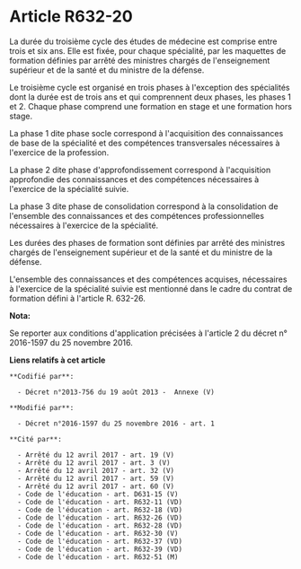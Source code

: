 # Article R632-20

La durée du troisième cycle des études de médecine est comprise entre trois et six ans. Elle est fixée, pour chaque
spécialité, par les maquettes de formation définies par arrêté des ministres chargés de l'enseignement supérieur et de la
santé et du ministre de la défense. 

Le troisième cycle est organisé en trois phases à l'exception des spécialités dont la durée est de trois ans et qui
comprennent deux phases, les phases 1 et 2. Chaque phase comprend une formation en stage et une formation hors stage. 

La phase 1 dite phase socle correspond à l'acquisition des connaissances de base de la spécialité et des compétences
transversales nécessaires à l'exercice de la profession. 

La phase 2 dite phase d'approfondissement correspond à l'acquisition approfondie des connaissances et des compétences
nécessaires à l'exercice de la spécialité suivie. 

La phase 3 dite phase de consolidation correspond à la consolidation de l'ensemble des connaissances et des compétences
professionnelles nécessaires à l'exercice de la spécialité. 

Les durées des phases de formation sont définies par arrêté des ministres chargés de l'enseignement supérieur et de la santé
et du ministre de la défense. 

L'ensemble des connaissances et des compétences acquises, nécessaires à l'exercice de la spécialité suivie est mentionné dans
le cadre du contrat de formation défini à l'article R. 632-26.

**Nota:**

Se reporter aux conditions d'application précisées à l'article 2 du décret n° 2016-1597 du 25 novembre 2016.

**Liens relatifs à cet article**

	**Codifié par**:

	  - Décret n°2013-756 du 19 août 2013 -  Annexe (V)

	**Modifié par**:

	  - Décret n°2016-1597 du 25 novembre 2016 - art. 1

	**Cité par**:

	  - Arrêté du 12 avril 2017 - art. 19 (V)
	  - Arrêté du 12 avril 2017 - art. 3 (V)
	  - Arrêté du 12 avril 2017 - art. 32 (V)
	  - Arrêté du 12 avril 2017 - art. 59 (V)
	  - Arrêté du 12 avril 2017 - art. 60 (V)
	  - Code de l'éducation - art. D631-15 (V)
	  - Code de l'éducation - art. R632-11 (VD)
	  - Code de l'éducation - art. R632-18 (VD)
	  - Code de l'éducation - art. R632-26 (VD)
	  - Code de l'éducation - art. R632-28 (VD)
	  - Code de l'éducation - art. R632-30 (V)
	  - Code de l'éducation - art. R632-37 (VD)
	  - Code de l'éducation - art. R632-39 (VD)
	  - Code de l'éducation - art. R632-51 (M)

